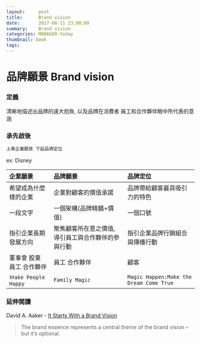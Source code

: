 ```yaml
---
layout:     post
title:      Brand vision 
date:       2017-08-11 23:00:00
summary:    Brand vision
categories: MANAGER-today 
thumbnail: book
tags:
---
```


# 品牌願景 Brand vision

### 定義 
清晰地描述出品牌的遠大抱負, 以及品牌在消費者 員工和合作夥伴眼中所代表的意涵

### 承先啟後 
```bash
上乘企業願景 下起品牌定位
```
ex: Disney

| 企業願景 | 品牌願景 | 品牌定位 |
|:------|:------|:------|
|希望成為什麼樣的企業|企業對顧客的價值承諾|品牌帶給顧客最具吸引力的特色|
|一段文字|一個架構(品牌精髓+價值)|一個口號|
|指引企業長期發展方向|聚焦顧客所在意之價值, 導引員工與合作夥伴的參與行動|指引企業品牌行銷組合與傳播行動|
|董事會 股東 員工 合作夥伴|員工 合作夥伴|顧客|
|`Ｍake People Happy`|`Family Magic`|`Magic Happen:Make the Dream Come True`|


### 延伸閱讀 
David A. Aaker - [It Starts With a Brand Vision](https://www.prophet.com/thinking/2014/03/185-it-starts-with-a-brand-vision/) 
>The brand essence represents a central theme of the brand vision – but it’s optional.



